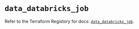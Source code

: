 # `data_databricks_job`

Refer to the Terraform Registory for docs: [`data_databricks_job`](https://registry.terraform.io/providers/databricks/databricks/1.24.1/docs/data-sources/job).
